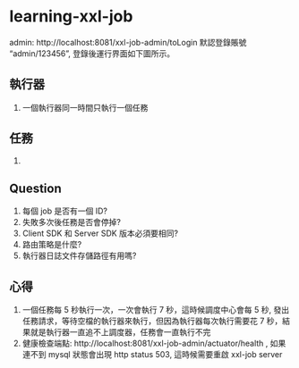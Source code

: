 # learning-xxl-job

admin: http://localhost:8081/xxl-job-admin/toLogin
默認登錄賬號 “admin/123456”, 登錄後運行界面如下圖所示。


## 執行器
1. 一個執行器同一時間只執行一個任務

## 任務
1. 

## Question
1. 每個 job 是否有一個 ID?
1. 失敗多次後任務是否會停掉?
1. Client SDK 和 Server SDK 版本必須要相同?
1. 路由策略是什麼?
1. 執行器日誌文件存儲路徑有用嗎?

## 心得
1. 一個任務每 5 秒執行一次，一次會執行 7 秒，這時候調度中心會每 5 秒, 發出任務請求，等待空檔的執行器來執行，但因為執行器每次執行需要花 7 秒，結果就是執行器一直追不上調度器，任務會一直執行不完
1. 健康檢查端點: http://localhost:8081/xxl-job-admin/actuator/health , 如果連不到 mysql 狀態會出現 http status 503, 這時候需要重啟 xxl-job server 
